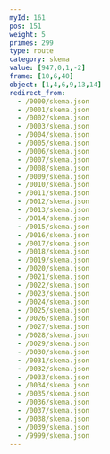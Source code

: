 ```yaml
---
myId: 161
pos: 151
weight: 5
primes: 299
type: route
category: skema
value: [947,0,1,-2]
frame: [10,6,40]
object: [1,4,6,9,13,14]
redirect_from:
  - /0000/skema.json
  - /0001/skema.json
  - /0002/skema.json
  - /0003/skema.json
  - /0004/skema.json
  - /0005/skema.json
  - /0006/skema.json
  - /0007/skema.json
  - /0008/skema.json
  - /0009/skema.json
  - /0010/skema.json
  - /0011/skema.json
  - /0012/skema.json
  - /0013/skema.json
  - /0014/skema.json
  - /0015/skema.json
  - /0016/skema.json
  - /0017/skema.json
  - /0018/skema.json
  - /0019/skema.json
  - /0020/skema.json
  - /0021/skema.json
  - /0022/skema.json
  - /0023/skema.json
  - /0024/skema.json
  - /0025/skema.json
  - /0026/skema.json
  - /0027/skema.json
  - /0028/skema.json
  - /0029/skema.json
  - /0030/skema.json
  - /0031/skema.json
  - /0032/skema.json
  - /0033/skema.json
  - /0034/skema.json
  - /0035/skema.json
  - /0036/skema.json
  - /0037/skema.json
  - /0038/skema.json
  - /0039/skema.json
  - /9999/skema.json
---
```

